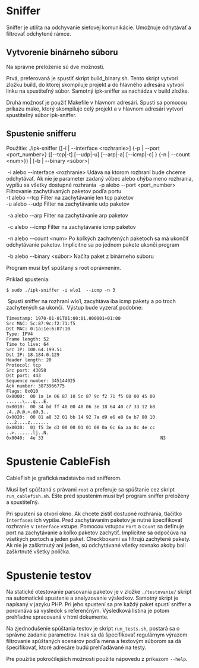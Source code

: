 # Sniffer

Sniffer je utilita na odchyvanie sieťovej komunikácie. Umožnuje odhytávať a filtrovať odchytené rámce.

## Vytvorenie binárneho súboru

Na správne preloženie sú dve možnosti.

Prvá, preferovaná je spustiť skript build_binary.sh. Tento skript vytvorí zložku build, do ktorej skompiluje projekt a do hlavného adresára vytvorí linku na spustiteľný súbor. Samotný ipk-sniffer sa nachádza v build zložke.

Druhá možnosť je použiť Makefile v hlavnom adresári. Spustí sa pomocou príkazu make, ktorý skompiluje celý projekt a v hlavnom adresári vytvorí spustiteľný súbor ipk-sniffer.

## Spustenie snifferu

Použitie: ./ipk-sniffer {[-i | --interface \<rozhranie\>] {-p | --port \<port_number\>} {[--tcp|-t] [--udp|-u] [--arp|-a] [--icmp|-c] } {-n | --count \<num\>}} | [-b | --binary  <súbor>]

​    -i alebo --interface \<rozhranie\>     	Udáva na ktorom rozhraní bude chceme odchytávať. Ak nie je parameter zadaný vôbec alebo chýba meno
​                                           						    rozhrania, vypíšu sa všetky dostupné rozhrania
​    -p alebo --port \<port_number\>     	 Filtrovanie zachytávaných paketov podľa portu 
​    
​    -t alebo --tcp                         				 Filter na zachytávanie len tcp paketov
​    
​    -u alebo --udp                         			   Filter na zachytávanie udp paketov

​    -a alebo --arp                         				Filter na zachytávanie arp paketov

​    -c alebo --icmp                        			   Filter na zachytávanie icmp paketov

​    -n alebo --count \<num\>              		 Po koľkých zachytených paketoch sa má ukončiť odchytávanie paketov. Implicitne sa po jednom pakete ukonči 																	   program

​	-b alebo --binary <súbor>					Načíta paket z binárneho súboru

Program musí byť spúštaný s root oprávnením.

Priklad spustenia:

```console
$ sudo ./ipk-sniffer -i wlo1  --icmp -n 3
```
​    Spustí sniffer na rozhraní wlo1, zacyhtáva iba icmp pakety a po troch zachytených sa ukončí.
​    Výstup bude vyzerať podobne:

```
Timestamp: 1970-01-01T01:00:01.000001+01:00
Src MAC: 5c:87:9c:f2:71:f5
Dst MAC: 0:1a:1e:6:87:10
Type: IPV4
Frame length: 52
Time to live: 64
Src IP: 100.64.199.51
Dst IP: 18.184.0.129
Header length: 20
Protocol: tcp
Src port: 43058
Dst port: 443
Sequence number: 345144025
Ack number: 3873966775
Flags: 0x010
0x0000:  00 1a 1e 06 87 10 5c 87 9c f2 71 f5 08 00 45 00  ......\...q...E.
0x0010:  00 34 bd ff 40 00 40 06 3e 18 64 40 c7 33 12 b8  .4..@.@.>.d@.3..
0x0020:  00 81 a8 32 01 bb 14 92 7a d9 e6 e8 0a b7 80 10  ...2....z.......
0x0030:  01 f5 3e d3 00 00 01 01 08 0a 6c 6a aa 0c 4e cc  ..>.......lj..N.
0x0040:  4e 33                                            N3
```

 # Spustenie CableFish

CableFish je grafická nadstavba nad snifferom.

Musí byť spúštaná s právami `root` a preferuje sa spúštanie cez skript `run_cablefish.sh`. Ešte pred spustením musí byť program sniffer preložený a spustiteľný.

Pri spustení sa otvorí okno. Ak chcete zistiť dostupné rozhrania, tlačítko `Interfaces` ich vypíše. Pred zachytávaním paketov je nutné špecifikovať rozhranie v `Interface` vstupe. Pomocou vstupov `Port` a `Count` sa definuje port na zachytávanie a koľko paketov zachytiť. Implicitne sa odpočúva na vśetkých portoch a jeden paket. Checkboxami sa filtrujú zachytené pakety. Ak nie je zaškrtnutý ani jeden, sú odchytávané všetky rovnako akoby boli zaškrtnuté všetky políčka.



# Spustenie testov

Na statické otestovanie parsovania paketov je v zložke `./testovanie/` skript na automatické spustenie a analyzovanie výsledkov. Samotný skript je napísaný v jazyku PHP. Pri jeho spustení sa pre každý paket spustí sniffer a porovnáva sa vysledok s referenčným. Výsledková listina je potom prehľadne spracovaná v html dokumente. 

Na zjednodušenie spúštania testov je skript `run_tests.sh`, postará sa o správne zadanie parametrov. Inak sa dá špecifikovať regulárnym výrazom filtrovanie spúštaných scenárov podľa mena a textovým súborom sa dá špecifikovať, ktoré adresáre budú prehľadávané na testy.

Pre použitie pokročilejších možností použite nápovedu z príkazom `--help`.